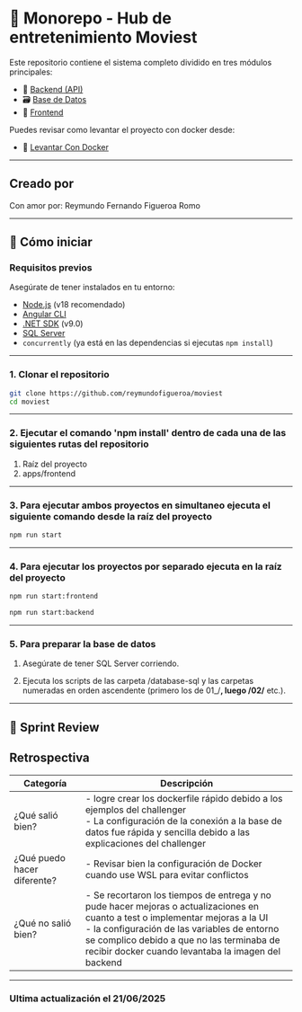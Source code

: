 # 🧩 Monorepo - Hub de entretenimiento Moviest

Este repositorio contiene el sistema completo dividido en tres módulos principales:

- 🔌 [Backend (API)](./apps/backend/Moviest-back/Backend.md)
- 🗃️ [Base de Datos](./database-sql/00_Documentacion/DataBase.md)
- 🎨 [Frontend](./apps/frontend/Frontend.md)

Puedes revisar como levantar el proyecto con docker desde:

- 🐋 [Levantar Con Docker](./LevantarConDocker.md)

---

## Creado por

Con amor por: Reymundo Fernando Figueroa Romo

---

## 🚀 Cómo iniciar

### Requisitos previos

Asegúrate de tener instalados en tu entorno:

- [Node.js](https://nodejs.org/) (v18 recomendado)
- [Angular CLI](https://angular.io/cli)
- [.NET SDK](https://dotnet.microsoft.com/) (v9.0)
- [SQL Server](https://www.microsoft.com/en-us/sql-server/sql-server-downloads)
- `concurrently` (ya está en las dependencias si ejecutas `npm install`)

---

### 1. Clonar el repositorio

```bash
git clone https://github.com/reymundofigueroa/moviest
cd moviest
```

---

### 2. Ejecutar el comando 'npm install' dentro de cada una de las siguientes rutas del repositorio

1. Raíz del proyecto
2. apps/frontend

---

### 3. Para ejecutar ambos proyectos en simultaneo ejecuta el siguiente comando desde la raíz del proyecto

```bash
npm run start
```

---

### 4. Para ejecutar los proyectos por separado ejecuta en la raíz del proyecto

```bash
npm run start:frontend

npm run start:backend
```

---

### 5. Para preparar la base de datos

1. Asegúrate de tener SQL Server corriendo.

2. Ejecuta los scripts de las carpeta /database-sql y las carpetas numeradas en orden ascendente (primero los de 01_/**, luego /02/** etc.).

---

## 🔁 Sprint Review

## Retrospectiva

| Categoría               | Descripción                                                                                                                                              |
|-------------------------|----------------------------------------------------------------------------------------------------------------------------------------------------------|
| ¿Qué salió bien?        | - logre crear los dockerfile rápido debido a los ejemplos del challenger <br> - La configuración de la conexión a la base de datos fue rápida y sencilla debido a las explicaciones del challenger |
| ¿Qué puedo hacer diferente? | - Revisar bien la configuración de Docker cuando use WSL para evitar conflictos |
| ¿Qué no salió bien?     | - Se recortaron los tiempos de entrega y no pude hacer mejoras o actualizaciones en cuanto a test o implementar mejoras a la UI <br> - la configuración de las variables de entorno se complico debido a que no las terminaba de recibir docker cuando levantaba la imagen del backend |

---

### Ultima actualización el 21/06/2025
